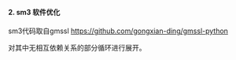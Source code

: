 

#### 2. sm3 软件优化

sm3代码取自gmssl
https://github.com/gongxian-ding/gmssl-python

对其中无相互依赖关系的部分循环进行展开。


